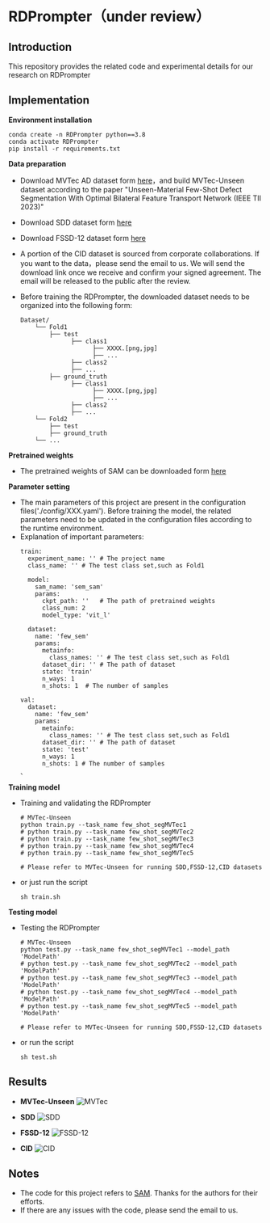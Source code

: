 # RDPrompter（under review）

## Introduction

This repository provides the related code and  experimental details for our research on RDPrompter

## Implementation

**Environment installation**

```shell
conda create -n RDPrompter python==3.8
conda activate RDPrompter
pip install -r requirements.txt
```

**Data preparation**

+ Download MVTec AD dataset form [here](https://www.mvtec.com/company/research/datasets/mvtec-ad/downloads)，and build MVTec-Unseen dataset according to the paper "Unseen-Material Few-Shot Defect Segmentation With Optimal Bilateral Feature Transport Network (IEEE TII 2023)"

+ Download SDD dataset form [here](https://github.com/bbbbby-99/TGRNet-Surface-Defect-Segmentation)

+ Download FSSD-12 dataset form [here](https://github.com/VDT-2048/CPANet)

+  A portion of the CID dataset is sourced from corporate collaborations. If you want to the data，please send  the email to us. We will send the download link once we receive and confirm your signed agreement. The email will be released to the public after the review.
    
+  Before training the RDPrompter, the downloaded dataset needs to be organized into the following form:
    
    ```shell
    Dataset/
        └── Fold1
            ├── test
                  ├── class1
                        ├── XXXX.[png,jpg]
                        ├── ...
                  ├── class2
                  ├── ...
            ├── ground_truth
                  ├── class1
                        ├── XXXX.[png,jpg]
                        ├── ...
                  ├── class2
                  ├── ...
        └── Fold2
            ├── test
            ├── ground_truth
        └── ...
    ```

**Pretrained weights**

+  The  pretrained weights of SAM can be downloaded  form [here](https://github.com/facebookresearch/segment-anything)

**Parameter setting**

+ The main parameters of this project are present in the configuration files('./config/XXX.yaml').  Before training the model, the related parameters need to be updated in the configuration files according to the runtime environment.
+ Explanation of important parameters:
    ```shell
    train:
      experiment_name: '' # The project name
      class_name: '' # The test class set,such as Fold1
    
      model:
        sam_name: 'sem_sam'   
        params:
          ckpt_path: ''   # The path of pretrained weights
          class_num: 2
          model_type: 'vit_l'   
    
      dataset:
        name: 'few_sem'
        params:
          metainfo:
            class_names: '' # The test class set,such as Fold1
          dataset_dir: '' # The path of dataset
          state: 'train'
          n_ways: 1
          n_shots: 1  # The number of samples
      
    val:
      dataset:
        name: 'few_sem'
        params:
          metainfo:
            class_names: '' # The test class set,such as Fold1
          dataset_dir: '' # The path of dataset
          state: 'test'
          n_ways: 1
          n_shots: 1 # The number of samples
    、
    ```

**Training model**

* Training and validating the RDPrompter
    ```shell
    # MVTec-Unseen
    python train.py --task_name few_shot_segMVTec1
    # python train.py --task_name few_shot_segMVTec2
    # python train.py --task_name few_shot_segMVTec3
    # python train.py --task_name few_shot_segMVTec4
    # python train.py --task_name few_shot_segMVTec5
    
    # Please refer to MVTec-Unseen for running SDD,FSSD-12,CID datasets
    ```
* or just run the script
    ```shell
    sh train.sh
    ```

**Testing model**

+ Testing  the RDPrompter
    ```shell
    # MVTec-Unseen
    python test.py --task_name few_shot_segMVTec1 --model_path 'ModelPath'
    # python test.py --task_name few_shot_segMVTec2 --model_path 'ModelPath'
    # python test.py --task_name few_shot_segMVTec3 --model_path 'ModelPath'
    # python test.py --task_name few_shot_segMVTec4 --model_path 'ModelPath'
    # python test.py --task_name few_shot_segMVTec5 --model_path 'ModelPath'
    
    # Please refer to MVTec-Unseen for running SDD,FSSD-12,CID datasets
    ```
* or run the script
    ```shell
    sh test.sh
    ```

## Results

+ **MVTec-Unseen**
  ![MVTec](./figs/MVTec.jpg)

+ **SDD**
  ![SDD](./figs/SDD.jpg)

+ **FSSD-12**
  ![FSSD-12](./figs/FSSD-12.jpg)

+ **CID**
  ![CID](./figs/CID.jpg)

## Notes

+ The code for this project refers to [SAM](https://github.com/facebookresearch/segment-anything). Thanks for the authors for their efforts.
+ If there are any issues with the code, please  send the email  to us.
